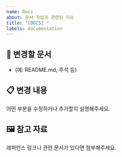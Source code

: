 ```yaml
---
name: Docs
about: 문서 작업과 관련된 이슈
title: "[DOCS] "
labels: documentation
---
```


## 📖 변경할 문서

- (예: README.md, 주석 등)

## 📋 변경 내용

어떤 부분을 수정하거나 추가할지 설명해주세요.

## 🖼️ 참고 자료

레퍼런스 링크나 관련 문서가 있다면 첨부해주세요.
